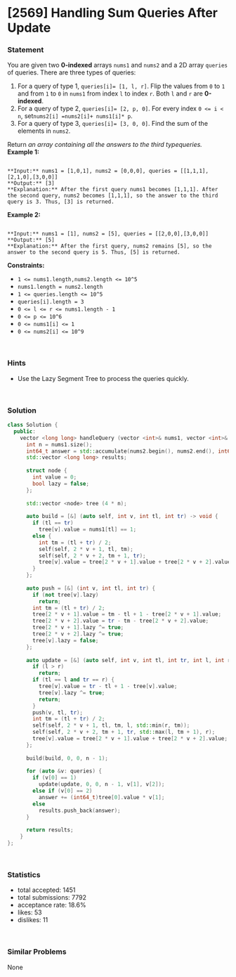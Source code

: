 # [2569] Handling Sum Queries After Update



### Statement

You are given two **0-indexed** arrays `nums1` and `nums2` and a 2D array `queries` of queries. There are three types of queries:

1. For a query of type 1, `queries[i]= [1, l, r]`. Flip the values from `0` to `1` and from `1` to `0` in `nums1` from index `l` to index `r`. Both `l` and `r` are **0-indexed**.
2. For a query of type 2, `queries[i]= [2, p, 0]`. For every index `0 <= i < n`, set`nums2[i] =nums2[i]+ nums1[i]* p`.
3. For a query of type 3, `queries[i]= [3, 0, 0]`. Find the sum of the elements in `nums2`.



Return *an array containing all the answers to the third typequeries.*
**Example 1:**

```

**Input:** nums1 = [1,0,1], nums2 = [0,0,0], queries = [[1,1,1],[2,1,0],[3,0,0]]
**Output:** [3]
**Explanation:** After the first query nums1 becomes [1,1,1]. After the second query, nums2 becomes [1,1,1], so the answer to the third query is 3. Thus, [3] is returned.

```

**Example 2:**

```

**Input:** nums1 = [1], nums2 = [5], queries = [[2,0,0],[3,0,0]]
**Output:** [5]
**Explanation:** After the first query, nums2 remains [5], so the answer to the second query is 5. Thus, [5] is returned.

```

**Constraints:**
* `1 <= nums1.length,nums2.length <= 10^5`
* `nums1.length = nums2.length`
* `1 <= queries.length <= 10^5`
* `queries[i].length = 3`
* `0 <= l <= r <= nums1.length - 1`
* `0 <= p <= 10^6`
* `0 <= nums1[i] <= 1`
* `0 <= nums2[i] <= 10^9`


<br />

### Hints

- Use the Lazy Segment Tree to process the queries quickly.

<br />

### Solution

```cpp
class Solution {
  public:
    vector <long long> handleQuery (vector <int>& nums1, vector <int>& nums2, vector <vector <int>>& queries) {
      int n = nums1.size();
      int64_t answer = std::accumulate(nums2.begin(), nums2.end(), int64_t(0));
      std::vector <long long> results;
      
      struct node {
        int value = 0;
        bool lazy = false;
      };
      
      std::vector <node> tree (4 * n);
      
      auto build = [&] (auto self, int v, int tl, int tr) -> void {
        if (tl == tr)
          tree[v].value = nums1[tl] == 1;
        else {
          int tm = (tl + tr) / 2;
          self(self, 2 * v + 1, tl, tm);
          self(self, 2 * v + 2, tm + 1, tr);
          tree[v].value = tree[2 * v + 1].value + tree[2 * v + 2].value;
        }
      };
      
      auto push = [&] (int v, int tl, int tr) {
        if (not tree[v].lazy)
          return;
        int tm = (tl + tr) / 2;
        tree[2 * v + 1].value = tm - tl + 1 - tree[2 * v + 1].value;
        tree[2 * v + 2].value = tr - tm - tree[2 * v + 2].value;
        tree[2 * v + 1].lazy ^= true;
        tree[2 * v + 2].lazy ^= true;
        tree[v].lazy = false;
      };
      
      auto update = [&] (auto self, int v, int tl, int tr, int l, int r) -> void {
        if (l > r)
          return;
        if (tl == l and tr == r) {
          tree[v].value = tr - tl + 1 - tree[v].value;
          tree[v].lazy ^= true;
          return;
        }
        push(v, tl, tr);
        int tm = (tl + tr) / 2;
        self(self, 2 * v + 1, tl, tm, l, std::min(r, tm));
        self(self, 2 * v + 2, tm + 1, tr, std::max(l, tm + 1), r);
        tree[v].value = tree[2 * v + 1].value + tree[2 * v + 2].value;
      };
      
      build(build, 0, 0, n - 1);
      
      for (auto &v: queries) {
        if (v[0] == 1)
          update(update, 0, 0, n - 1, v[1], v[2]);
        else if (v[0] == 2)
          answer += (int64_t)tree[0].value * v[1];
        else
          results.push_back(answer);
      }
      
      return results;
    }
};
```

<br />

### Statistics

- total accepted: 1451
- total submissions: 7792
- acceptance rate: 18.6%
- likes: 53
- dislikes: 11

<br />

### Similar Problems

None
